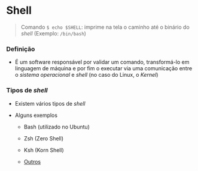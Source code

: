 # Shell

> Comando `$ echo $SHELL`: imprime na tela o caminho até o binário do *shell* (Exemplo: `/bin/bash`)

### Definição

* É um software responsável por validar um comando, transformá-lo em linguagem de máquina e por fim o executar via uma comunicação entre o *sistema operacional* e *shell* (no caso do Linux, o *Kernel*)

### Tipos de *shell*

* Existem vários tipos de *shell*

* Alguns exemplos

  * Bash (utilizado no Ubuntu)

  * Zsh (Zero Shell)

  * Ksh (Korn Shell)

  * [Outros](https://terminalroot.com.br/2019/12/os-13-melhores-shell-para-seu-linux-ou-unix.html)